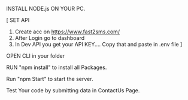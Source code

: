 INSTALL NODE.js ON YOUR PC.

[
SET API

1. Create acc on https://www.fast2sms.com/
2. After Login go to dashboard
3. In Dev API you get your API KEY.... Copy that and paste in .env file
   ]

OPEN CLI in your folder

RUN "npm install" to install all Packages.

Run "npm Start" to start the server.

Test Your code by submitting data in ContactUs Page.
